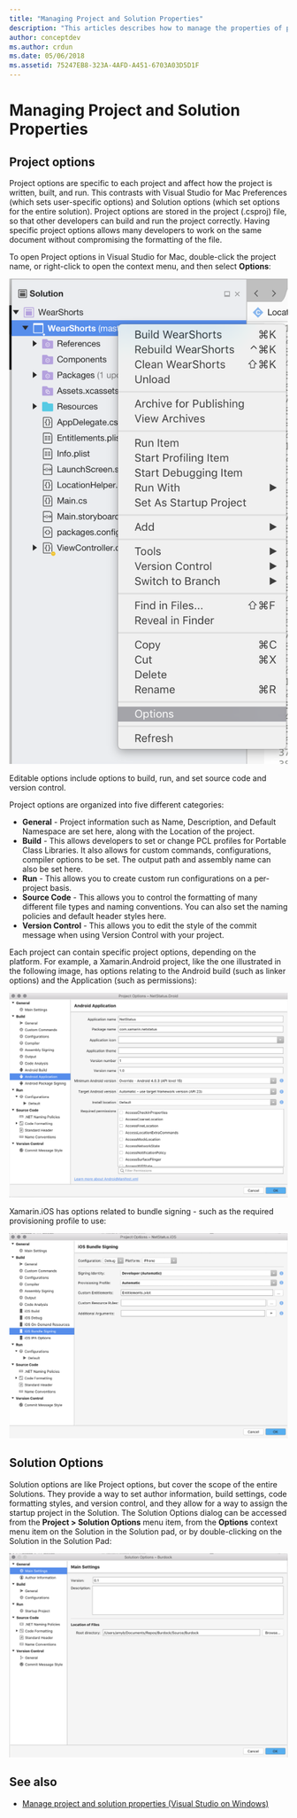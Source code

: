 ```yaml
---
title: "Managing Project and Solution Properties"
description: "This articles describes how to manage the properties of projects and solutions in Visual Studio for Mac"
author: conceptdev
ms.author: crdun
ms.date: 05/06/2018
ms.assetid: 75247EB8-323A-4AFD-A451-6703A03D5D1F
---
```

# Managing Project and Solution Properties

## Project options

Project options are specific to each project and affect how the project is written, built, and run. This contrasts with Visual Studio for Mac Preferences (which sets user-specific options) and Solution options (which set options for the entire solution). Project options are stored in the project (.csproj) file, so that other developers can build and run the project correctly. Having specific project options allows many developers to work on the same document without compromising the formatting of the file.

To open Project options in Visual Studio for Mac, double-click the project name, or right-click to open the context menu, and then select **Options**:

![Option in Context Menu](media/projects-and-solutions-image2.png)

Editable options include options to build, run, and set source code and version control.

Project options are organized into five different categories:

* **General** - Project information such as Name, Description, and Default Namespace are set here, along with the Location of the project.
* **Build** - This allows developers to set or change PCL profiles for Portable Class Libraries. It also allows for custom commands, configurations, compiler options to be set. The output path and assembly name can also be set here.
* **Run** - This allows you to create custom run configurations on a per-project basis.
* **Source Code** - This allows you to control the formatting of many different file types and naming conventions. You can also set the naming policies and default header styles here.
* **Version Control** - This allows you to edit the style of the commit message when using Version Control with your project.

Each project can contain specific project options, depending on the platform. For example, a Xamarin.Android project, like the one illustrated in the following image, has options relating to the Android build (such as linker options) and the Application (such as permissions):

![Android Project Options](media/projects-and-solutions-image5.png)

Xamarin.iOS has options related to bundle signing - such as the required provisioning profile to use:

![iOS Project Options](media/projects-and-solutions-image6.png)

## Solution Options

Solution options are like Project options, but cover the scope of the entire Solutions. They provide a way to set author information, build settings, code formatting styles, and version control, and they allow for a way to assign the startup project in the Solution.  The Solution Options dialog can be accessed from the **Project > Solution Options** menu item, from the **Options** context menu item on the Solution in the Solution pad, or by double-clicking on the Solution in the Solution Pad:

![Solution Options](media/projects-and-solutions-image7.png)

## See also

* [Manage project and solution properties (Visual Studio on Windows)](/visualstudio/ide/managing-project-and-solution-properties)